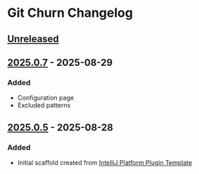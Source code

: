 <!-- Keep a Changelog guide -> https://keepachangelog.com -->

# Git Churn Changelog

## [Unreleased]

## [2025.0.7] - 2025-08-29

### Added

- Configuration page
- Excluded patterns

## [2025.0.5] - 2025-08-28

### Added

- Initial scaffold created from [IntelliJ Platform Plugin Template](https://github.com/JetBrains/intellij-platform-plugin-template)

[Unreleased]: https://github.com/j-plugins/git-churn-plugin/compare/v2025.0.7...HEAD
[2025.0.7]: https://github.com/j-plugins/git-churn-plugin/compare/v2025.0.5...v2025.0.7
[2025.0.5]: https://github.com/j-plugins/git-churn-plugin/commits/v2025.0.5
